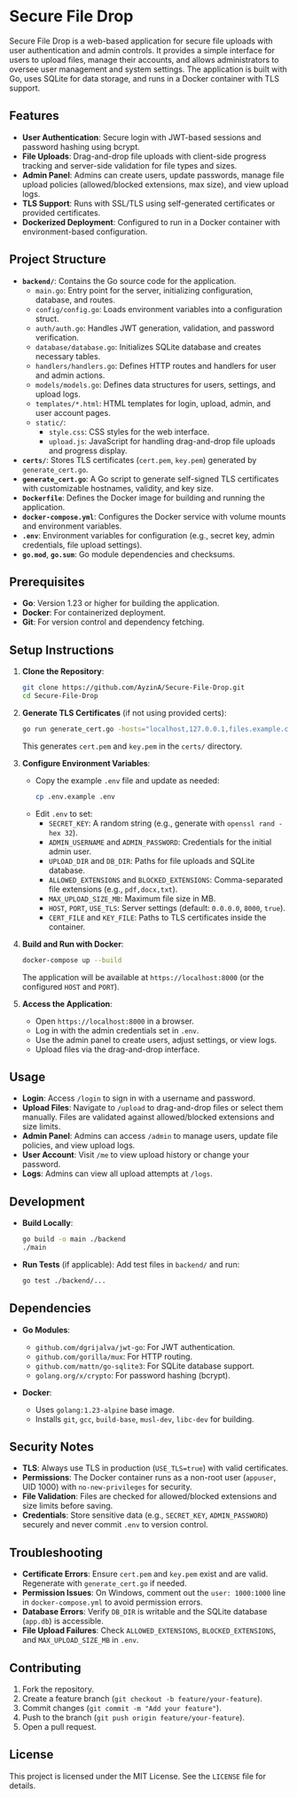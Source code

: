 # Secure File Drop

Secure File Drop is a web-based application for secure file uploads with user authentication and admin controls. It provides a simple interface for users to upload files, manage their accounts, and allows administrators to oversee user management and system settings. The application is built with Go, uses SQLite for data storage, and runs in a Docker container with TLS support.

## Features

- **User Authentication**: Secure login with JWT-based sessions and password hashing using bcrypt.
- **File Uploads**: Drag-and-drop file uploads with client-side progress tracking and server-side validation for file types and sizes.
- **Admin Panel**: Admins can create users, update passwords, manage file upload policies (allowed/blocked extensions, max size), and view upload logs.
- **TLS Support**: Runs with SSL/TLS using self-generated certificates or provided certificates.
- **Dockerized Deployment**: Configured to run in a Docker container with environment-based configuration.

## Project Structure

- **`backend/`**: Contains the Go source code for the application.
  - `main.go`: Entry point for the server, initializing configuration, database, and routes.
  - `config/config.go`: Loads environment variables into a configuration struct.
  - `auth/auth.go`: Handles JWT generation, validation, and password verification.
  - `database/database.go`: Initializes SQLite database and creates necessary tables.
  - `handlers/handlers.go`: Defines HTTP routes and handlers for user and admin actions.
  - `models/models.go`: Defines data structures for users, settings, and upload logs.
  - `templates/*.html`: HTML templates for login, upload, admin, and user account pages.
  - `static/`:
    - `style.css`: CSS styles for the web interface.
    - `upload.js`: JavaScript for handling drag-and-drop file uploads and progress display.
- **`certs/`**: Stores TLS certificates (`cert.pem`, `key.pem`) generated by `generate_cert.go`.
- **`generate_cert.go`**: A Go script to generate self-signed TLS certificates with customizable hostnames, validity, and key size.
- **`Dockerfile`**: Defines the Docker image for building and running the application.
- **`docker-compose.yml`**: Configures the Docker service with volume mounts and environment variables.
- **`.env`**: Environment variables for configuration (e.g., secret key, admin credentials, file upload settings).
- **`go.mod`**, **`go.sum`**: Go module dependencies and checksums.

## Prerequisites

- **Go**: Version 1.23 or higher for building the application.
- **Docker**: For containerized deployment.
- **Git**: For version control and dependency fetching.

## Setup Instructions

1. **Clone the Repository**:
   ```bash
   git clone https://github.com/AyzinA/Secure-File-Drop.git
   cd Secure-File-Drop
   ```

2. **Generate TLS Certificates** (if not using provided certs):
   ```bash
   go run generate_cert.go -hosts="localhost,127.0.0.1,files.example.com" -out=certs -days=365 -bits=2048
   ```
   This generates `cert.pem` and `key.pem` in the `certs/` directory.

3. **Configure Environment Variables**:
   - Copy the example `.env` file and update as needed:
     ```bash
     cp .env.example .env
     ```
   - Edit `.env` to set:
     - `SECRET_KEY`: A random string (e.g., generate with `openssl rand -hex 32`).
     - `ADMIN_USERNAME` and `ADMIN_PASSWORD`: Credentials for the initial admin user.
     - `UPLOAD_DIR` and `DB_DIR`: Paths for file uploads and SQLite database.
     - `ALLOWED_EXTENSIONS` and `BLOCKED_EXTENSIONS`: Comma-separated file extensions (e.g., `pdf,docx,txt`).
     - `MAX_UPLOAD_SIZE_MB`: Maximum file size in MB.
     - `HOST`, `PORT`, `USE_TLS`: Server settings (default: `0.0.0.0`, `8000`, `true`).
     - `CERT_FILE` and `KEY_FILE`: Paths to TLS certificates inside the container.

4. **Build and Run with Docker**:
   ```bash
   docker-compose up --build
   ```
   The application will be available at `https://localhost:8000` (or the configured `HOST` and `PORT`).

5. **Access the Application**:
   - Open `https://localhost:8000` in a browser.
   - Log in with the admin credentials set in `.env`.
   - Use the admin panel to create users, adjust settings, or view logs.
   - Upload files via the drag-and-drop interface.

## Usage

- **Login**: Access `/login` to sign in with a username and password.
- **Upload Files**: Navigate to `/upload` to drag-and-drop files or select them manually. Files are validated against allowed/blocked extensions and size limits.
- **Admin Panel**: Admins can access `/admin` to manage users, update file policies, and view upload logs.
- **User Account**: Visit `/me` to view upload history or change your password.
- **Logs**: Admins can view all upload attempts at `/logs`.

## Development

- **Build Locally**:
   ```bash
   go build -o main ./backend
   ./main
   ```

- **Run Tests** (if applicable):
   Add test files in `backend/` and run:
   ```bash
   go test ./backend/...
   ```

## Dependencies

- **Go Modules**:
  - `github.com/dgrijalva/jwt-go`: For JWT authentication.
  - `github.com/gorilla/mux`: For HTTP routing.
  - `github.com/mattn/go-sqlite3`: For SQLite database support.
  - `golang.org/x/crypto`: For password hashing (bcrypt).

- **Docker**:
  - Uses `golang:1.23-alpine` base image.
  - Installs `git`, `gcc`, `build-base`, `musl-dev`, `libc-dev` for building.

## Security Notes

- **TLS**: Always use TLS in production (`USE_TLS=true`) with valid certificates.
- **Permissions**: The Docker container runs as a non-root user (`appuser`, UID 1000) with `no-new-privileges` for security.
- **File Validation**: Files are checked for allowed/blocked extensions and size limits before saving.
- **Credentials**: Store sensitive data (e.g., `SECRET_KEY`, `ADMIN_PASSWORD`) securely and never commit `.env` to version control.

## Troubleshooting

- **Certificate Errors**: Ensure `cert.pem` and `key.pem` exist and are valid. Regenerate with `generate_cert.go` if needed.
- **Permission Issues**: On Windows, comment out the `user: 1000:1000` line in `docker-compose.yml` to avoid permission errors.
- **Database Errors**: Verify `DB_DIR` is writable and the SQLite database (`app.db`) is accessible.
- **File Upload Failures**: Check `ALLOWED_EXTENSIONS`, `BLOCKED_EXTENSIONS`, and `MAX_UPLOAD_SIZE_MB` in `.env`.

## Contributing

1. Fork the repository.
2. Create a feature branch (`git checkout -b feature/your-feature`).
3. Commit changes (`git commit -m "Add your feature"`).
4. Push to the branch (`git push origin feature/your-feature`).
5. Open a pull request.

## License

This project is licensed under the MIT License. See the `LICENSE` file for details.